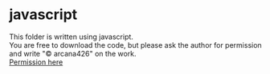 # javascript
This folder is written using javascript. <br>
You are free to download the code, but please ask the author for permission and write "&copy; arcana426" on the work. <br>
[Permission here](https://forms.gle/6LjeFEaSPiANd7mM9)
